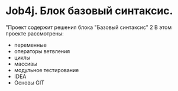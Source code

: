 # Job4j. Блок базовый синтаксис.

"Проект содержит решения блока "Базовый синтаксис" 2
В этом проекте рассмотрены:
- переменные
- операторы ветвления
- циклы
- массивы
- модульное тестирование
- IDEA
- Основы GIT